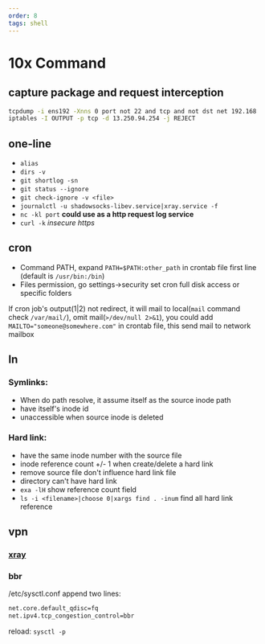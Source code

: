 ```yaml
---
order: 8
tags: shell
---
```


# 10x Command

## capture package and request interception

```bash
tcpdump -i ens192 -Xnns 0 port not 22 and tcp and not dst net 192.168
iptables -I OUTPUT -p tcp -d 13.250.94.254 -j REJECT
```

## one-line

- `alias`
- `dirs -v`
- `git shortlog -sn`
- `git status --ignore`
- `git check-ignore -v <file>`
- `journalctl -u shadowsocks-libev.service|xray.service -f`
- `nc -kl port` **could use as a http request log service**
- `curl -k` _insecure https_

## cron

- Command PATH, expand `PATH=$PATH:other_path` in crontab file first line (default is `/usr/bin:/bin`)
- Files permission, go settings->security set cron full disk access or specific folders

If cron job's output(1\|2) not redirect, it will mail to local(`mail` command check `/var/mail/`), omit mail(`>/dev/null 2>&1`), you could add `MAILTO="someone@somewhere.com"` in crontab file, this send mail to network mailbox

## ln

### Symlinks:

- When do path resolve, it assume itself as the source inode path
- have itself's inode id
- unaccessible when source inode is deleted

### Hard link:

- have the same inode number with the source file
- inode reference count +/- 1 when create/delete a hard link
- remove source file don't influence hard link file
- directory can't have hard link
- `exa -lH` show reference count field
- `ls -i <filename>|choose 0|xargs find . -inum` find all hard link reference

## vpn

### [xray](https://github.com/XTLS/Xray-core)

### bbr

/etc/sysctl.conf append two lines:

```bash
net.core.default_qdisc=fq
net.ipv4.tcp_congestion_control=bbr
```

reload: `sysctl -p`
